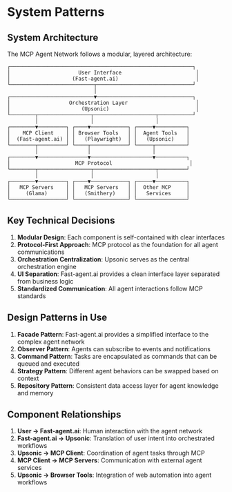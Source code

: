 # System Patterns

## System Architecture

The MCP Agent Network follows a modular, layered architecture:

```
┌───────────────────────────────────────────────────────────┐
│                      User Interface                        │
│                    (Fast-agent.ai)                         │
└───────────────────────────┬───────────────────────────────┘
                            │
┌───────────────────────────▼───────────────────────────────┐
│                   Orchestration Layer                      │
│                       (Upsonic)                            │
└────────┬─────────────────┬────────────────────┬───────────┘
         │                 │                    │
┌────────▼─────────┐ ┌────▼────────────┐ ┌─────▼──────────┐
│    MCP Client    │ │ Browser Tools   │ │  Agent Tools   │
│  (Fast-agent.ai) │ │   (Playwright)  │ │   (Upsonic)    │
└────────┬─────────┘ └────┬────────────┘ └─────┬──────────┘
         │                │                    │
┌────────▼────────────────▼────────────────────▼──────────┐
│                     MCP Protocol                         │
└────────┬─────────────────┬────────────────────┬─────────┘
         │                 │                    │
┌────────▼─────────┐ ┌────▼────────────┐ ┌─────▼──────────┐
│   MCP Servers    │ │   MCP Servers   │ │  Other MCP     │
│     (Glama)      │ │   (Smithery)    │ │   Services     │
└──────────────────┘ └─────────────────┘ └────────────────┘
```

## Key Technical Decisions

1. **Modular Design**: Each component is self-contained with clear interfaces
2. **Protocol-First Approach**: MCP protocol as the foundation for all agent communications
3. **Orchestration Centralization**: Upsonic serves as the central orchestration engine
4. **UI Separation**: Fast-agent.ai provides a clean interface layer separated from business logic
5. **Standardized Communication**: All agent interactions follow MCP standards

## Design Patterns in Use

1. **Facade Pattern**: Fast-agent.ai provides a simplified interface to the complex agent network
2. **Observer Pattern**: Agents can subscribe to events and notifications
3. **Command Pattern**: Tasks are encapsulated as commands that can be queued and executed
4. **Strategy Pattern**: Different agent behaviors can be swapped based on context
5. **Repository Pattern**: Consistent data access layer for agent knowledge and memory

## Component Relationships

1. **User → Fast-agent.ai**: Human interaction with the agent network
2. **Fast-agent.ai → Upsonic**: Translation of user intent into orchestrated workflows
3. **Upsonic → MCP Client**: Coordination of agent tasks through MCP
4. **MCP Client → MCP Servers**: Communication with external agent services
5. **Upsonic → Browser Tools**: Integration of web automation into agent workflows 